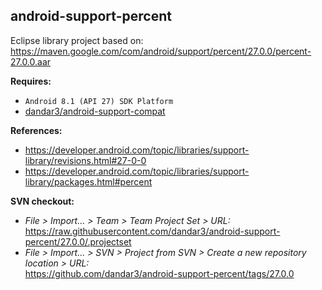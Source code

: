 ## android-support-percent

Eclipse library project based on:<br/>
https://maven.google.com/com/android/support/percent/27.0.0/percent-27.0.0.aar

**Requires:**
- `Android 8.1 (API 27) SDK Platform`
- [dandar3/android-support-compat](https://github.com/dandar3/android-support-compat/tree/27.0.0)

**References:**
- https://developer.android.com/topic/libraries/support-library/revisions.html#27-0-0
- https://developer.android.com/topic/libraries/support-library/packages.html#percent

**SVN checkout:**
- _File > Import... > Team > Team Project Set > URL:_<br/>
  https://raw.githubusercontent.com/dandar3/android-support-percent/27.0.0/.projectset
- _File > Import... > SVN > Project from SVN > Create a new repository location > URL:_<br/>
  https://github.com/dandar3/android-support-percent/tags/27.0.0
